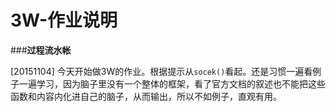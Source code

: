 # 3W-作业说明

###**过程流水帐**

[20151104] 今天开始做3W的作业。根据提示从```socek()```看起。还是习惯一遍看例子一遍学习，因为脑子里没有一个整体的框架，看了官方文档的叙述也不能把这些函数和内容内化进自己的脑子，从而输出，所以不如例子，直观有用。